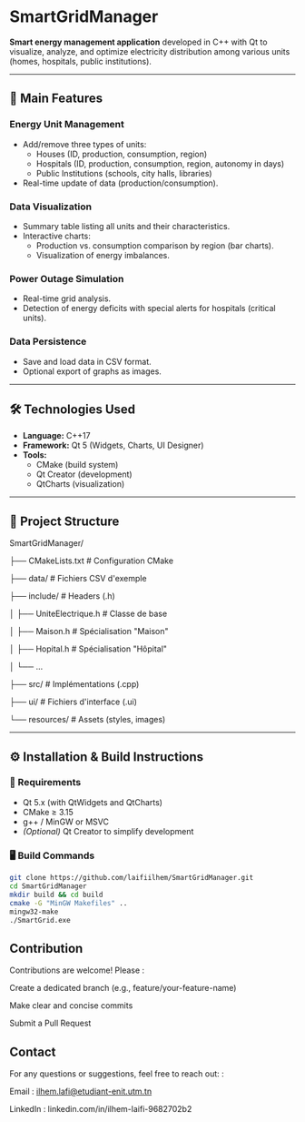 # SmartGridManager

**Smart energy management application** developed in C++ with Qt to visualize, analyze, and optimize electricity distribution among various units (homes, hospitals, public institutions).

---

## 🔌 Main Features

### Energy Unit Management  
- Add/remove three types of units:  
  - Houses (ID, production, consumption, region)  
  - Hospitals (ID, production, consumption, region, autonomy in days)  
  - Public Institutions (schools, city halls, libraries)  
- Real-time update of data (production/consumption).

### Data Visualization  
- Summary table listing all units and their characteristics.  
- Interactive charts:  
  - Production vs. consumption comparison by region (bar charts).  
  - Visualization of energy imbalances.

### Power Outage Simulation  
- Real-time grid analysis.  
- Detection of energy deficits with special alerts for hospitals (critical units).

### Data Persistence  
- Save and load data in CSV format.  
- Optional export of graphs as images.

---

## 🛠️ Technologies Used

- **Language:** C++17  
- **Framework:** Qt 5 (Widgets, Charts, UI Designer)  
- **Tools:**  
  - CMake (build system)  
  - Qt Creator (development)  
  - QtCharts (visualization)

---

## 📁 Project Structure



SmartGridManager/

├── CMakeLists.txt # Configuration CMake

├── data/ # Fichiers CSV d'exemple

├── include/ # Headers (.h)

│ ├── UniteElectrique.h # Classe de base

│ ├── Maison.h # Spécialisation "Maison"

│ ├── Hopital.h # Spécialisation "Hôpital"

│ └── ...

├── src/ # Implémentations (.cpp)

├── ui/ # Fichiers d'interface (.ui)

└── resources/ # Assets (styles, images)



---

## ⚙️ Installation & Build Instructions

### 🔧 Requirements
- Qt 5.x (with QtWidgets and QtCharts)
- CMake ≥ 3.15
- g++ / MinGW or MSVC
- *(Optional)* Qt Creator to simplify development

### 🖥️ Build Commands

```bash
git clone https://github.com/laifiilhem/SmartGridManager.git
cd SmartGridManager
mkdir build && cd build
cmake -G "MinGW Makefiles" ..
mingw32-make
./SmartGrid.exe

```


## Contribution
Contributions are welcome!
Please :

Create a dedicated branch (e.g., feature/your-feature-name)

Make clear and concise commits

Submit a Pull Request



## Contact
For any questions or suggestions, feel free to reach out: :

 Email : ilhem.lafi@etudiant-enit.utm.tn

 LinkedIn : linkedin.com/in/ilhem-laifi-9682702b2

